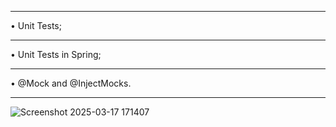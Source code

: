*******************************************************************
• Unit Tests;
*******************************************************************
• Unit Tests in Spring;
*******************************************************************
• @Mock and @InjectMocks.
*******************************************************************
![Screenshot 2025-03-17 171407](https://github.com/user-attachments/assets/f2f54f36-9aef-4320-bf99-fe0381e3d558)
